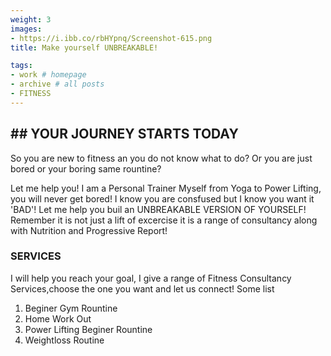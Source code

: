 ```yaml
---
weight: 3
images:
- https://i.ibb.co/rbHYpnq/Screenshot-615.png
title: Make yourself UNBREAKABLE!

tags:
- work # homepage
- archive # all posts
- FITNESS
---
```


## ## YOUR JOURNEY STARTS TODAY

So you are new to fitness an you do not know what to do? Or you are just bored or your boring same rountine?

Let me help you! I am a Personal Trainer Myself from Yoga to Power Lifting, you will never get bored! I know you are consfused but I know you want it 'BAD'! Let me help you buil an UNBREAKABLE VERSION OF YOURSELF! Remember it is not just a lift of excercise it is a range of consultancy along with Nutrition and Progressive Report!



### SERVICES 

I will help you reach your goal, I give a range of Fitness Consultancy Services,choose the one you want and let us connect!
Some list

1. Beginer Gym Rountine
2. Home Work Out
3. Power Lifting Beginer Rountine
4. Weightloss Routine

